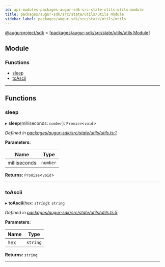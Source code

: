 ```yaml
---
id: api-modules-packages-augur-sdk-src-state-utils-utils-module
title: packages/augur-sdk/src/state/utils/utils Module
sidebar_label: packages/augur-sdk/src/state/utils/utils
---
```


[@augurproject/sdk](api-readme.md) > [[packages/augur-sdk/src/state/utils/utils Module]](api-modules-packages-augur-sdk-src-state-utils-utils-module.md)

## Module

### Functions

* [sleep](api-modules-packages-augur-sdk-src-state-utils-utils-module.md#sleep)
* [toAscii](api-modules-packages-augur-sdk-src-state-utils-utils-module.md#toascii)

---

## Functions

<a id="sleep"></a>

###  sleep

▸ **sleep**(milliseconds: *`number`*): `Promise`<`void`>

*Defined in [packages/augur-sdk/src/state/utils/utils.ts:1](https://github.com/AugurProject/augur/blob/b4365d6894/packages/augur-sdk/src/state/utils/utils.ts#L1)*

**Parameters:**

| Name | Type |
| ------ | ------ |
| milliseconds | `number` |

**Returns:** `Promise`<`void`>

___
<a id="toascii"></a>

###  toAscii

▸ **toAscii**(hex: *`string`*): `string`

*Defined in [packages/augur-sdk/src/state/utils/utils.ts:5](https://github.com/AugurProject/augur/blob/b4365d6894/packages/augur-sdk/src/state/utils/utils.ts#L5)*

**Parameters:**

| Name | Type |
| ------ | ------ |
| hex | `string` |

**Returns:** `string`

___

